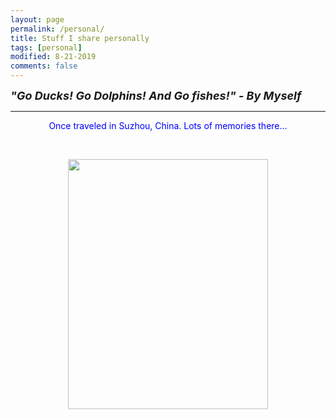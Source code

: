 ```yaml
---
layout: page
permalink: /personal/
title: Stuff I share personally
tags: [personal]
modified: 8-21-2019
comments: false
---
```


<strong><i><font size = "+1">"Go Ducks! Go Dolphins! And Go fishes!"  - By Myself</font></i></strong>

----

<p style="color:rgb(0,0,255);text-align:center;">Once traveled in Suzhou, China. Lots of memories there...</p><br>
<p align="center">
<img src="{{site.baseurl}}/images/cathouse.jpg" width="320" height="400"/>
</p>